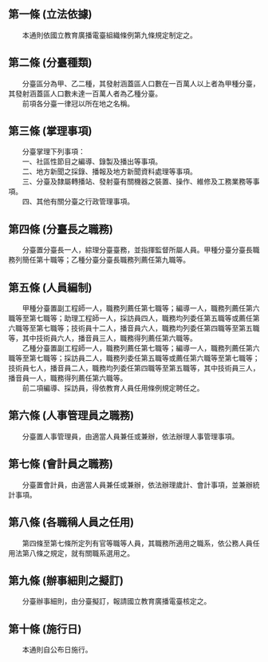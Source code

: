 第一條 (立法依據)
-----------------
　　本通則依國立教育廣播電臺組織條例第九條規定制定之。  


第二條 (分臺種類)
-----------------
　　分臺區分為甲、乙二種，其發射涵蓋區人口數在一百萬人以上者為甲種分臺，其發射涵蓋區人口數未達一百萬人者為乙種分臺。  
　　前項各分臺一律冠以所在地之名稱。  


第三條 (掌理事項)
-----------------
　　分臺掌理下列事項：  
　　一、社區性節目之編導、錄製及播出等事項。  
　　二、地方新聞之採錄、播報及地方新聞資料處理等事項。  
　　三、分臺及隸屬轉播站、發射臺有關機器之裝置、操作、維修及工務業務等事項。  
　　四、其他有關分臺之行政管理事項。  


第四條 (分臺長之職務)
---------------------
　　分臺置分臺長一人，綜理分臺臺務，並指揮監督所屬人員。甲種分臺分臺長職務列簡任第十職等；乙種分臺分臺長職務列薦任第九職等。  


第五條 (人員編制)
-----------------
　　甲種分臺置副工程師一人，職務列薦任第七職等；編導一人，職務列薦任第六職等至第七職等；助理工程師一人，採訪員四人，職務均列委任第五職等或薦任第六職等至第七職等；技術員十二人，播音員六人，職務均列委任第四職等至第五職等，其中技術員六人，播音員三人，職務得列薦任第六職等。  
　　乙種分臺置副工程師一人，職務列薦任第七職等；編導一人，職務列薦任第六職等至第七職等；採訪員二人，職務列委任第五職等或薦任第六職等至第七職等；技術員七人，播音員二人，職務均列委任第四職等至第五職等，其中技術員三人，播音員一人，職務得列薦任第六職等。  
　　前二項編導、採訪員，得依教育人員任用條例規定聘任之。  


第六條 (人事管理員之職務)
-------------------------
　　分臺置人事管理員，由適當人員兼任或兼辦，依法辦理人事管理事項。  


第七條 (會計員之職務)
---------------------
　　分臺置會計員，由適當人員兼任或兼辦，依法辦理歲計、會計事項，並兼辦統計事項。  


第八條 (各職稱人員之任用)
-------------------------
　　第四條至第七條所定列有官等職等人員，其職務所適用之職系，依公務人員任用法第八條之規定，就有關職系選用之。  


第九條 (辦事細則之擬訂)
-----------------------
　　分臺辦事細則，由分臺擬訂，報請國立教育廣播電臺核定之。  


第十條 (施行日)
---------------
　　本通則自公布日施行。